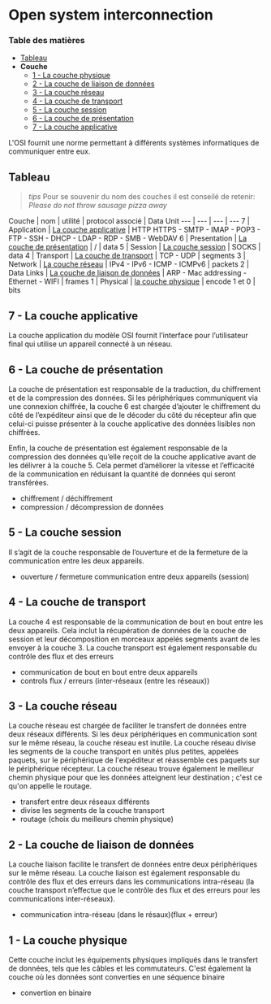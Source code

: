 # Open system interconnection

### Table des matières

- [Tableau](#tableau)
- **Couche**
    - [1 - La couche physique](#1---la-couche-physique)
    - [2 - La couche de liaison de données](#2---la-couche-de-liaison-de-données)
    - [3 - La couche réseau](#3---la-couche-réseau)
    - [4 - La couche de transport](#4---la-couche-de-transport)
    - [5 - La couche session](#5---la-couche-session)
    - [6 - La couche de présentation](#6---la-couche-de-présentation)
    - [7 - La couche applicative](#7---la-couche-applicative)

L'OSI fournit une norme permettant à différents systèmes informatiques de communiquer entre eux. 

## Tableau

> *tips* Pour se souvenir du nom des couches il est conseilé de retenir: *Please do not throw sausage pizza away*

Couche | nom | utilité | protocol associé | Data Unit
--- | --- | --- | ---
7 | Application | [La couche applicative](#7---la-couche-applicative) | HTTP HTTPS - SMTP - IMAP - POP3 - FTP - SSH - DHCP - LDAP - RDP - SMB - WebDAV
6 | Presentation | [La couche de présentation](#6---la-couche-de-présentation) | / | data
5 | Session | [La couche session](#5---la-couche-session) | SOCKS | data
4 | Transport | [La couche de transport](#4---la-couche-de-transport) | TCP - UDP | segments
3 | Network | [La couche réseau](#3---la-couche-réseau) | IPv4 - IPv6 - ICMP - ICMPv6 | packets
2 | Data Links | [La couche de liaison de données](#2---la-couche-de-liaison-de-données) | ARP - Mac addressing - Ethernet - WIFI | frames
1 | Physical | [la couche physique](#1---la-couche-physique) | encode 1 et 0 | bits

## 7 - La couche applicative

La couche application du modèle OSI fournit l’interface pour l’utilisateur final qui utilise un appareil connecté à un réseau.

## 6 - La couche de présentation

La couche de présentation est responsable de la traduction, du chiffrement et de la compression des données.
Si les périphériques communiquent via une connexion chiffrée, la couche 6 est chargée d’ajouter le chiffrement du côté de l’expéditeur ainsi que de le décoder du côté du récepteur afin que celui-ci puisse présenter à la couche applicative des données lisibles non chiffrées.

Enfin, la couche de présentation est également responsable de la compression des données qu’elle reçoit de la couche applicative avant de les délivrer à la couche 5. Cela permet d’améliorer la vitesse et l’efficacité de la communication en réduisant la quantité de données qui seront transférées.

- chiffrement / déchiffrement
- compression / décompression de données

## 5 - La couche session

Il s’agit de la couche responsable de l’ouverture et de la fermeture de la communication entre les deux appareils.

- ouverture / fermeture communication entre deux appareils (session)

## 4 - La couche de transport

La couche 4 est responsable de la communication de bout en bout entre les deux appareils. Cela inclut la récupération de données de la couche de session et leur décomposition en morceaux appelés segments avant de les envoyer à la couche 3.
La couche transport est également responsable du contrôle des flux et des erreurs

- communication de bout en bout entre deux appareils
- controls flux / erreurs (inter-réseaux (entre les réseaux))

## 3 - La couche réseau

La couche réseau est chargée de faciliter le transfert de données entre deux réseaux différents. Si les deux périphériques en communication sont sur le même réseau, la couche réseau est inutile. La couche réseau divise les segments de la couche transport en unités plus petites, appelées paquets, sur le périphérique de l'expéditeur et réassemble ces paquets sur le périphérique récepteur. La couche réseau trouve également le meilleur chemin physique pour que les données atteignent leur destination ; c'est ce qu'on appelle le routage. 

- transfert entre deux réseaux différents
- divise les segments de la couche transport
- routage (choix du meilleurs chemin physique)

## 2 - La couche de liaison de données

La couche liaison facilite le transfert de données entre deux périphériques sur le même réseau. La couche liaison est également responsable du contrôle des flux et des erreurs dans les communications intra-réseau (la couche transport n’effectue que le contrôle des flux et des erreurs pour les communications inter-réseaux). 

- communication intra-réseau (dans le résaux)(flux + erreur)

## 1 - La couche physique

Cette couche inclut les équipements physiques impliqués dans le transfert de données, tels que les câbles et les commutateurs. C'est également la couche où les données sont converties en une séquence binaire

- convertion en binaire